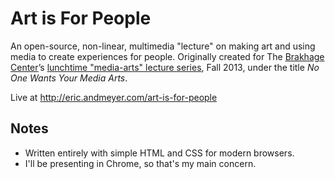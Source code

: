 Art is For People
=================

An open-source, non-linear, multimedia "lecture"
on making art and using media to create experiences for people.
Originally created for
The [Brakhage Center][bc]’s [lunchtime "media-arts" lecture series][ls],
Fall 2013,
under the title *No One Wants Your Media Arts*.

Live at http://eric.andmeyer.com/art-is-for-people

[bc]: http://brakhagecenter.com/
[ls]: http://brakhagecenter.com/?p=932

Notes
-----

- Written entirely with simple HTML and CSS for modern browsers.
- I'll be presenting in Chrome, so that's my main concern.

